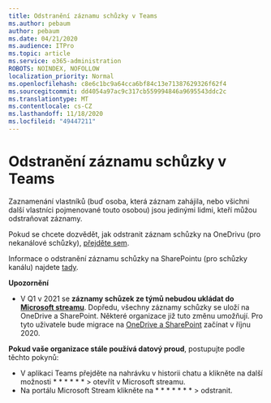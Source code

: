 ```yaml
---
title: Odstranění záznamu schůzky v Teams
ms.author: pebaum
author: pebaum
ms.date: 04/21/2020
ms.audience: ITPro
ms.topic: article
ms.service: o365-administration
ROBOTS: NOINDEX, NOFOLLOW
localization_priority: Normal
ms.openlocfilehash: c8e6c1bc9a64cca6bf84c13e71387629326f62f4
ms.sourcegitcommit: dd4054a97ac9c317cb559994846a9695543ddc2c
ms.translationtype: MT
ms.contentlocale: cs-CZ
ms.lasthandoff: 11/18/2020
ms.locfileid: "49447211"
---
```

# <a name="delete-a-meeting-recording-in-teams"></a>Odstranění záznamu schůzky v Teams

Zaznamenání vlastníků (buď osoba, která záznam zahájila, nebo všichni další vlastníci pojmenované touto osobou) jsou jedinými lidmi, kteří můžou odstraňovat záznamy.  

Pokud se chcete dozvědět, jak odstranit záznam schůzky na OneDrivu (pro nekanálové schůzky),  [přejděte sem](https://support.microsoft.com/office/21fe345a-e488-4fa7-932b-f053c1bebe8a).  

Informace o odstranění záznamu schůzky na SharePointu (pro schůzky kanálu) najdete  [tady](https://support.microsoft.com/office/71f3c90a-0d24-4d80-8b66-f88234b79a52).  

**Upozornění**

- V Q1 v 2021 se **záznamy schůzek ze týmů nebudou ukládat do  [Microsoft streamu](https://stream.microsoft.com/)**. Dopředu, všechny záznamy schůzky se uloží na OneDrive a SharePoint. Některé organizace již tuto změnu umožňují. Pro tyto uživatele bude migrace na  [OneDrive a SharePoint](https://docs.microsoft.com/MicrosoftTeams/tmr-meeting-recording-change)  začínat v říjnu 2020.

**Pokud vaše organizace stále používá datový proud**, postupujte podle těchto pokynů:

- V aplikaci Teams přejděte na nahrávku v historii chatu a klikněte na další možnosti * * * * * * > otevřít v Microsoft streamu.
- Na portálu Microsoft Stream klikněte na * * * * * * * > odstranit.

